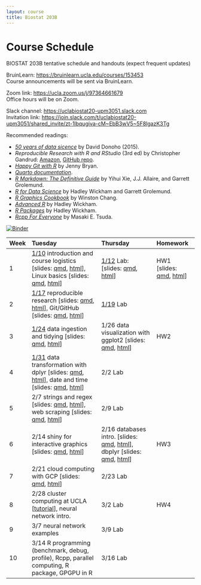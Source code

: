```yaml
---
layout: course
title: Biostat 203B
---
```


# Course Schedule

BIOSTAT 203B tentative schedule and handouts (expect frequent updates)

BruinLearn: <https://bruinlearn.ucla.edu/courses/153453>  
Course announcements will be sent via BruinLearn. 

Zoom link: <https://ucla.zoom.us/j/97364661679>  
Office hours will be on Zoom.  

Slack channel: <https://uclabiostat20-upm3051.slack.com>  
Invitation link: <https://join.slack.com/t/uclabiostat20-upm3051/shared_invite/zt-1lbqugiva-cM~EbB3wV5~5F8lgazK3Tg>

Recommended readings:  

* [_50 years of data sicence_](https://ucla-biostat-257.github.io/2022spring/readings/Donoho15FiftyYearsDataScience.pdf) by David Donoho (2015).  
* _Reproducible Research with R and RStudio_ (3rd ed) by Christopher Gandrud: [Amazon](https://www.amazon.com/Reproducible-Research-RStudio-Chapman-Hall-dp-0367144026/dp/0367144026/ref=dp_ob_title_bk), [GitHub repo](https://github.com/christophergandrud/Rep-Res-Book).  
* [_Happy Git with R_](http://happygitwithr.com) by Jenny Bryan.  
* [_Quarto documentation_](https://quarto.org/docs/guide/).  
* [_R Markdown: The Definitive Guide_](https://bookdown.org/yihui/rmarkdown/) by Yihui Xie, J.J. Allaire, and Garrett Grolemund.  
* [_R for Data Science_](http://r4ds.had.co.nz) by Hadley Wickham and Garrett Grolemund.  
* [_R Graphics Cookbook_](https://r-graphics.org) by Winston Chang.   
* [_Advanced R_](http://adv-r.had.co.nz) by Hadley Wickham.  
* [_R Packages_](http://r-pkgs.had.co.nz) by Hadley Wickham.  
* [_Rcpp For Everyone_](https://teuder.github.io/rcpp4everyone_en/) by Masaki E. Tsuda.  

[![Binder](https://mybinder.org/badge_logo.svg)](https://mybinder.org/v2/gh/ucla-biostat-203b/2023winter/master?urlpath=rstudio)

| Week | Tuesday | Thursday | Homework |
|:-----------|:------------|:------------|:------------|
| 1 | [1/10](https://ucla-biostat-203b.github.io/2023winter/biostat203bwinter2023/2023/01/10/week1-day1.html) introduction and course logistics \[slides: [qmd](https://raw.githubusercontent.com/ucla-biostat-203b/2023winter/master/slides/01-intro/intro.qmd), [html](../slides/01-intro/intro.html)\], Linux basics \[slides: [qmd](https://raw.githubusercontent.com/ucla-biostat-203b/2023winter/master/slides/02-linux/linux.qmd), [html](../slides/02-linux/linux.html)\] | [1/12](https://ucla-biostat-203b.github.io/2023winter/biostat203bwinter2023/2023/01/12/week1-day2.html) Lab: \[slides: [qmd](https://raw.githubusercontent.com/ucla-biostat-203b/2023winter/master/labs/lab01/lab01.qmd), [html](../labs/lab01/lab01.html)\] | HW1 \[slides: [qmd](https://raw.githubusercontent.com/ucla-biostat-203b/2023winter/master/hw/hw1/hw1.qmd), [html](../hw/hw1/hw1.html)\] |    
| 2 | [1/17](https://ucla-biostat-203b.github.io/2023winter/biostat203bwinter2023/2023/01/17/week2-day1.html) reproducible research \[slides: [qmd](https://raw.githubusercontent.com/ucla-biostat-203b/2023winter/master/slides/03-repres/repres.qmd), [html](../slides/03-repres/repres.html)\], Git/GitHub \[slides: [qmd](https://raw.githubusercontent.com/ucla-biostat-203b/2023winter/master/slides/04-git/git.qmd), [html](../slides/04-git/git.html)\] | [1/19](https://ucla-biostat-203b.github.io/2023winter/biostat203bwinter2023/2023/01/19/week2-day2.html) Lab | |    
| 3 | [1/24](https://ucla-biostat-203b.github.io/2023winter/biostat203bwinter2023/2023/01/24/week3-day1.html) data ingestion and tidying \[slides: [qmd](https://raw.githubusercontent.com/ucla-biostat-203b/2023winter/master/slides/05-tidy/tidy.qmd), [html](../slides/05-tidy/tidy.html)\] | 1/26 data visualization with ggplot2 \[slides: [qmd](https://raw.githubusercontent.com/ucla-biostat-203b/2023winter/master/slides/06-vis/ggplot2.qmd), [html](../slides/06-vis/ggplot2.html)\] | HW2 |  
| 4 | [1/31](https://ucla-biostat-203b.github.io/2023winter/biostat203bwinter2023/2023/01/31/week4-day1.html) data transformation with dplyr \[slides: [qmd](https://raw.githubusercontent.com/ucla-biostat-203b/2023winter/master/slides/07-dplyr/dplyr.qmd), [html](../slides/07-dplyr/dplyr.html)\], date and time \[slides: [qmd](https://raw.githubusercontent.com/ucla-biostat-203b/2023winter/master/slides/08-datetime/datetime.qmd), [html](../slides/08-datetime/datetime.html)\] | 2/2 Lab | |     
| 5 | 2/7 strings and regex \[slides: [qmd](https://raw.githubusercontent.com/ucla-biostat-203b/2023winter/master/slides/09-strings/stringr.qmd), [html](../slides/09-strings/stringr.html)\], web scraping \[slides: [qmd](https://raw.githubusercontent.com/ucla-biostat-203b/2023winter/master/slides/10-scraping/scraping.qmd), [html](../slides/10-scraping/scraping.html)\] | 2/9 Lab | |  
| 6 | 2/14 shiny for interactive graphics \[slides: [qmd](https://raw.githubusercontent.com/ucla-biostat-203b/2023winter/master/slides/11-shiny/shiny.qmd), [html](../slides/11-shiny/shiny.html)\] | 2/16  databases intro. \[slides: [qmd](https://raw.githubusercontent.com/ucla-biostat-203b/2023winter/master/slides/12-dbplyry/dbintro.qmd), [html](../slides/12-dbplyr/dbintro.html)\], dbplyr \[slides: [qmd](https://raw.githubusercontent.com/ucla-biostat-203b/2023winter/master/slides/12-dbplyr/dbplyr.qmd), [html](../slides/12-dbplyr/dbplyr.html)\] | HW3 |    
| 7 | 2/21 cloud computing with GCP \[slides: [qmd](https://raw.githubusercontent.com/ucla-biostat-203b/2023winter/master/slides/13-gcp/gcp.qmd), [html](../slides/13-gcp/gcp.html)\] | 2/23 Lab | |   
| 8 | 2/28 cluster computing at UCLA \[[tutorial](https://github.com/chris-german/Hoffman2Tutorials)\], neural network intro. | 3/2 Lab | HW4 |    
| 9 | 3/7 neural network examples | 3/9 Lab | |   
| 10 | 3/14 R programming (benchmark, debug, profile), Rcpp, parallel computing, R package, GPGPU in R | 3/16 Lab | | 
